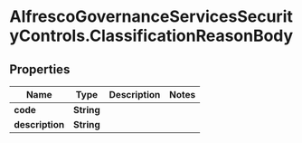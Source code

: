 # AlfrescoGovernanceServicesSecurityControls.ClassificationReasonBody

## Properties
Name | Type | Description | Notes
------------ | ------------- | ------------- | -------------
**code** | **String** |  | 
**description** | **String** |  | 



